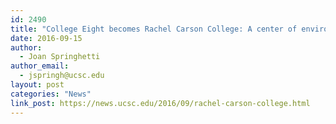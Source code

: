 ```yaml
---
id: 2490
title: "College Eight becomes Rachel Carson College: A center of environmentalism is named for writer who inspired it"
date: 2016-09-15
author:
  - Joan Springhetti
author_email:
  - jspringh@ucsc.edu
layout: post
categories: "News"
link_post: https://news.ucsc.edu/2016/09/rachel-carson-college.html
---
```

